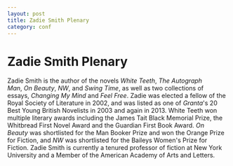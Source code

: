 ```yaml
---
layout: post
title: Zadie Smith Plenary
category: conf
---
```


# Zadie Smith Plenary

Zadie Smith is the author of the novels *White Teeth*, *The Autograph Man*, *On Beauty*, *NW*, and *Swing Time*, as well as two collections of essays, *Changing My Mind* and *Feel Free*. Zadie was elected a fellow of the Royal Society of Literature in 2002, and was listed as one of *Granta*'s 20 Best Young British Novelists in 2003 and again in 2013. White Teeth won multiple literary awards including the James Tait Black Memorial Prize, the Whitbread First Novel Award and the Guardian First Book Award. *On Beauty* was shortlisted for the Man Booker Prize and won the Orange Prize for Fiction, and *NW* was shortlisted for the Baileys Women's Prize for Fiction. Zadie Smith is currently a tenured professor of fiction at New York University and a Member of the American Academy of Arts and Letters.
